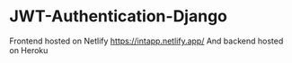 # JWT-Authentication-Django

Frontend hosted on Netlify
https://intapp.netlify.app/
And backend hosted on Heroku
